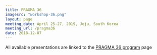 ```yaml
---
title: PRAGMA 36
imagesrc: "workshop-36.png"
layout: page
meeting_date: April 25-27, 2019, Jeju, South Korea
meeting_url: /pragma36
date: 2018-12-07
---
```


All available presentations are linked to the <a href="/pragma36-program/">PRAGMA 36 program</a> page

